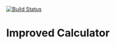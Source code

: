[![Build Status](https://app.travis-ci.com/kaw393939/calculatoerImp.svg?branch=main)](https://app.travis-ci.com/kaw393939/calculatoerImp)
# Improved Calculator

